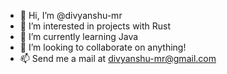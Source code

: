 - 👋 Hi, I’m @divyanshu-mr
- 👀 I’m interested in projects with Rust
- 🌱 I’m currently learning Java
- 💞️ I’m looking to collaborate on anything!
- 📫 Send me a mail at divyanshu-mr@gmail.com

<!---
divyanshu-mr/divyanshu-mr is a ✨ special ✨ repository because its `README.md` (this file) appears on your GitHub profile.
You can click the Preview link to take a look at your changes.
--->
